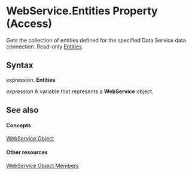
# WebService.Entities Property (Access)

Gets the collection of entities defined for the specified Data Service data connection. Read-only [Entities](ad230b4d-0cf0-a7ad-fd1b-06d2a378f44b.md).


## Syntax

 _expression_. **Entities**

 _expression_ A variable that represents a **WebService** object.


## See also


#### Concepts


[WebService Object](d197a825-12da-fd66-7881-7211a59d6bc9.md)
#### Other resources


[WebService Object Members](cecb622e-d027-2130-e83a-e689e6dac52b.md)
